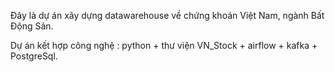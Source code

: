 Đây là dự án xây dựng datawarehouse về chứng khoán Việt Nam, ngành Bất Động Sản.

Dự án kết hợp công nghệ : python + thư viện VN_Stock + airflow + kafka + PostgreSql.